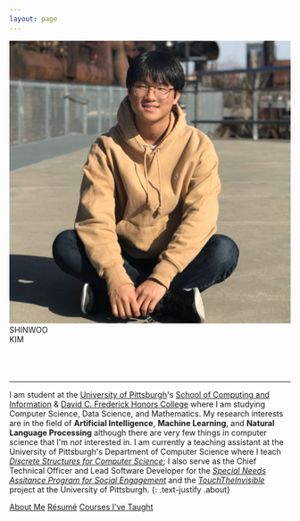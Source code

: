 ```yaml
---
layout: page
---
```


<div class="row">
    <div class="col-6 ">
        <img class="pfp float-end img-fluid rounded d-block" src="assets/img/profile.jpg">
    </div>
    <div class="col-6 align-items-end text-start">
        <div class="NAME">
            SHINWOO<br>KIM
        </div>
        <div style="padding-top: 2px;">
            <code>
                <span class="typed mb-3 lead" data-typed-items="Software Developer, Pitt Panther, Educator, Computer Scientist"></span>
            </code>
        </div>
        <div>
            <a class="social-icon" href="mailto:{{ site.email }}"><i class="fas fa-envelope"></i></a>
            <a class="social-icon" href="https://linkedin.com/in/{{ site.linkedin_username }}"> <i class="fab fa-linkedin-in"></i></a>
            <a class="social-icon" href="https://github.com/{{ site.github_username }}"><i class="fab fa-github"></i></a>
            <a class="social-icon" href="https://twitter.com/{{ site.twitter_username }}"><i class="fab fa-twitter"></i></a>
            <a class="social-icon" href="https://instagram.com/{{ site.instagram_username }}"><i class="fab fa-instagram"></i></a>
        </div>
    </div>
</div>

---

I am student at the [University of Pittsburgh](https://pitt.edu)'s [School of Computing and Information](https://sci.pitt.edu) & [David C. Frederick Honors College](https://www.frederickhonors.pitt.edu/) where I am studying Computer Science, Data Science, and Mathematics. My research interests are in the field of **Artificial Intelligence**, **Machine Learning**, and **Natural Language Processing** although there are very few things in computer science that I'm _not_ interested in. I am currently a teaching assistant at the University of Pittsburgh's Department of Computer Science where I teach [_Discrete Structures for Computer Science_](teaching/); I also serve as the Chief Technical Officer and Lead Software Developer for the [_Special Needs Assitance Program for Social Engagement_](https://snapfse.com) and the [_TouchTheInvisible_](https://touchtheinvisible.com) project at the University of Pittsburgh.
{: .text-justify .about}

<div class="text-center">
    <a class="btn btn-outline-dark" href="{{ '/background/' | prepend: site.baseurl }}">About Me</a>
	<a class="btn btn-outline-dark" href="{{ '/assets/Resume.pdf' | prepend: site.baseurl }}">Résumé</a>
    <a class="btn btn-outline-dark" href="{{ '/teaching/' | prepend: site.baseurl }}">Courses I've Taught</a>
</div>

<script src="https://cdn.jsdelivr.net/npm/typed.js@2.0.12" defer></script>
<script src='{{"/assets/js/typed.js" | absolute_url }}' defer></script>
<link rel="stylesheet" href='{{"/assets/icons.css" | absolute_url }}'>
